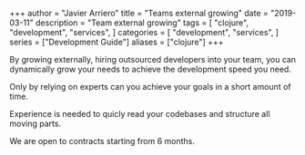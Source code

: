 +++
author = "Javier Arriero"
title = "Teams external growing"
date = "2019-03-11"
description = "Team external growing"
tags = [
    "clojure",
    "development",
    "services",
]
categories = [
    "development",
    "services",
]
series = ["Development Guide"]
aliases = ["clojure"]
+++

By growing externally, hiring outsourced developers into your team, you can dynamically grow your needs to achieve the development speed you need.

<!--more-->

Only by relying on experts can you achieve your goals in a short amount of time.

Experience is needed to quicly read your codebases and structure all moving parts.

We are open to contracts starting from 6 months.